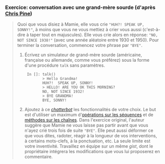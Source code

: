 ### Exercice: conversation avec une grand-mère sourde (d'après [Chris Pine](https://pine.fm/LearnToProgram/chap_06.html))
> Quoi que vous disiez à Mamie, elle vous crie `"HUH?! SPEAK UP, SONNY!"`, à moins que vous ne vous mettiez à crier vous aussi (c'est-à-dire à taper tout en majuscules). Elle vous crie alors en réponse: `"NO, NOT SINCE 1938!"` (avec une année aléatoire entre 1930 et 1950). Pour terminer la conversation, commencez votre phrase par `"BYE"`.
>
> 1. Écrivez un simulateur de grand-mère sourde (américaine, française ou allemande, comme vous préférez) sous la forme d'une procédure `talk` sans paramètres.
>
>         In []: talk()
>                > Hello Grandma!
>                HUH?!  SPEAK UP, SONNY!
>                > HELLO! ARE YOU OK THIS MORNING?
>                NO, NOT SINCE 1932!
>                > BYE GRANDMA!
>                BYE, SONNY!
>
> 2. Ajoutez à ce [_chatterbot_](http://en.wikipedia.org/wiki/Chatterbot) les fonctionnalités de votre choix. Le but est d'utiliser un maximum d'[opérations sur les séquences](http://rgruet.free.fr/PQR27/PQR2.7.html#SequenceTypes) et de [méthodes sur les chaînes](http://rgruet.free.fr/PQR27/PQR2.7.html#stringMethods). Dans l'exercice original, l'auteur suggère que Mamie ne vous laisse pas partir avant que vous n'ayez crié trois fois de suite `"BYE"`. Elle peut aussi déformer ce que vous dites, radoter, réagir à la longueur de vos interventions, à certains mots-clefs, à la ponctuation, etc. La seule limite est votre inventivité. Travaillez en équipe sur un même _gist_, dont le propriétaire intégrera les modifications que vous lui proposerez en commentaire.